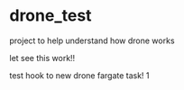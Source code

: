 # drone_test
project to help understand how drone works

let see this work!!

test hook to new drone fargate task!
1
